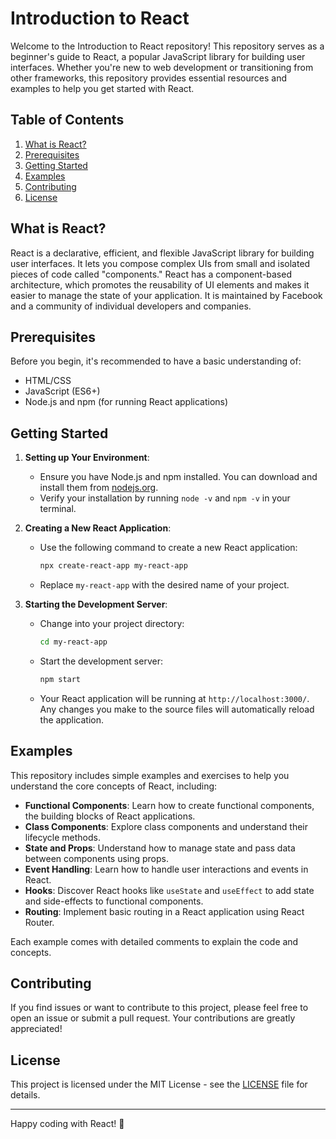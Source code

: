 # Introduction to React

Welcome to the Introduction to React repository! This repository serves as a beginner's guide to React, a popular JavaScript library for building user interfaces. Whether you're new to web development or transitioning from other frameworks, this repository provides essential resources and examples to help you get started with React.

## Table of Contents

1. [What is React?](#what-is-react)
2. [Prerequisites](#prerequisites)
3. [Getting Started](#getting-started)
4. [Examples](#examples)
5. [Contributing](#contributing)
6. [License](#license)

## What is React?

React is a declarative, efficient, and flexible JavaScript library for building user interfaces. It lets you compose complex UIs from small and isolated pieces of code called "components." React has a component-based architecture, which promotes the reusability of UI elements and makes it easier to manage the state of your application. It is maintained by Facebook and a community of individual developers and companies.

## Prerequisites

Before you begin, it's recommended to have a basic understanding of:

- HTML/CSS
- JavaScript (ES6+)
- Node.js and npm (for running React applications)

## Getting Started

1. **Setting up Your Environment**:
   - Ensure you have Node.js and npm installed. You can download and install them from [nodejs.org](https://nodejs.org/).
   - Verify your installation by running `node -v` and `npm -v` in your terminal.

2. **Creating a New React Application**:
   - Use the following command to create a new React application:
     ```bash
     npx create-react-app my-react-app
     ```
   - Replace `my-react-app` with the desired name of your project.
   
3. **Starting the Development Server**:
   - Change into your project directory:
     ```bash
     cd my-react-app
     ```
   - Start the development server:
     ```bash
     npm start
     ```
   - Your React application will be running at `http://localhost:3000/`. Any changes you make to the source files will automatically reload the application.

## Examples

This repository includes simple examples and exercises to help you understand the core concepts of React, including:

- **Functional Components**: Learn how to create functional components, the building blocks of React applications.
- **Class Components**: Explore class components and understand their lifecycle methods.
- **State and Props**: Understand how to manage state and pass data between components using props.
- **Event Handling**: Learn how to handle user interactions and events in React.
- **Hooks**: Discover React hooks like `useState` and `useEffect` to add state and side-effects to functional components.
- **Routing**: Implement basic routing in a React application using React Router.

Each example comes with detailed comments to explain the code and concepts.

## Contributing

If you find issues or want to contribute to this project, please feel free to open an issue or submit a pull request. Your contributions are greatly appreciated!

## License

This project is licensed under the MIT License - see the [LICENSE](LICENSE) file for details.

---

Happy coding with React! 🚀
